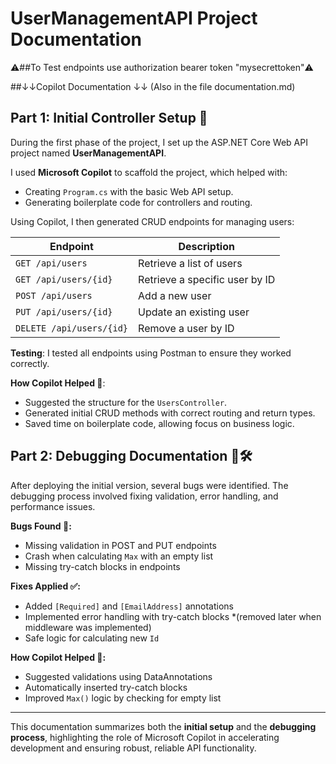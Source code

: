 # UserManagementAPI Project Documentation

⚠️##To Test endpoints use authorization bearer token "mysecrettoken"⚠️

##↓↓Copilot Documentation ↓↓ (Also in the file documentation.md)

## Part 1: Initial Controller Setup 🚀

During the first phase of the project, I set up the ASP.NET Core Web API project named **UserManagementAPI**.  

I used **Microsoft Copilot** to scaffold the project, which helped with:  
- Creating `Program.cs` with the basic Web API setup.  
- Generating boilerplate code for controllers and routing.  

Using Copilot, I then generated CRUD endpoints for managing users:

| Endpoint | Description |
|----------|-------------|
| `GET /api/users` | Retrieve a list of users |
| `GET /api/users/{id}` | Retrieve a specific user by ID |
| `POST /api/users` | Add a new user |
| `PUT /api/users/{id}` | Update an existing user |
| `DELETE /api/users/{id}` | Remove a user by ID |

**Testing**: I tested all endpoints using Postman to ensure they worked correctly.  

**How Copilot Helped 🤖**:  
- Suggested the structure for the `UsersController`.  
- Generated initial CRUD methods with correct routing and return types.  
- Saved time on boilerplate code, allowing focus on business logic.  

## Part 2: Debugging Documentation 🐛🛠️

After deploying the initial version, several bugs were identified. The debugging process involved fixing validation, error handling, and performance issues.

**Bugs Found 🐞:**  
- Missing validation in POST and PUT endpoints   
- Crash when calculating `Max` with an empty list  
- Missing try-catch blocks in endpoints   

**Fixes Applied ✅:**  
- Added `[Required]` and `[EmailAddress]` annotations  
- Implemented error handling with try-catch blocks  *(removed later when middleware was implemented)
- Safe logic for calculating new `Id`   

**How Copilot Helped 🤖:**
- Suggested validations using DataAnnotations  
- Automatically inserted try-catch blocks   
- Improved `Max()` logic by checking for empty list   

---

This documentation summarizes both the **initial setup** and the **debugging process**, highlighting the role of Microsoft Copilot in accelerating development and ensuring robust, reliable API functionality.
